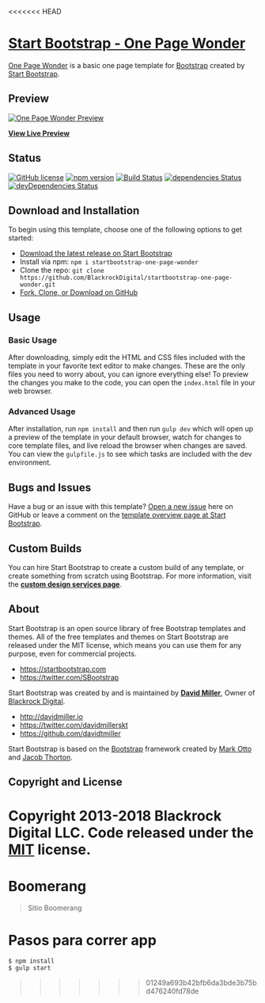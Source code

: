 <<<<<<< HEAD
# [Start Bootstrap - One Page Wonder](https://startbootstrap.com/template-overviews/one-page-wonder/)

[One Page Wonder](http://startbootstrap.com/template-overviews/one-page-wonder/) is a basic one page template for [Bootstrap](http://getbootstrap.com/) created by [Start Bootstrap](http://startbootstrap.com/).

## Preview

[![One Page Wonder Preview](https://startbootstrap.com/assets/img/templates/one-page-wonder.jpg)](https://blackrockdigital.github.io/startbootstrap-one-page-wonder/)

**[View Live Preview](https://blackrockdigital.github.io/startbootstrap-one-page-wonder/)**

## Status

[![GitHub license](https://img.shields.io/badge/license-MIT-blue.svg)](https://raw.githubusercontent.com/BlackrockDigital/startbootstrap-one-page-wonder/master/LICENSE)
[![npm version](https://img.shields.io/npm/v/startbootstrap-one-page-wonder.svg)](https://www.npmjs.com/package/startbootstrap-one-page-wonder)
[![Build Status](https://travis-ci.org/BlackrockDigital/startbootstrap-one-page-wonder.svg?branch=master)](https://travis-ci.org/BlackrockDigital/startbootstrap-one-page-wonder)
[![dependencies Status](https://david-dm.org/BlackrockDigital/startbootstrap-one-page-wonder/status.svg)](https://david-dm.org/BlackrockDigital/startbootstrap-one-page-wonder)
[![devDependencies Status](https://david-dm.org/BlackrockDigital/startbootstrap-one-page-wonder/dev-status.svg)](https://david-dm.org/BlackrockDigital/startbootstrap-one-page-wonder?type=dev)

## Download and Installation

To begin using this template, choose one of the following options to get started:
* [Download the latest release on Start Bootstrap](https://startbootstrap.com/template-overviews/one-page-wonder/)
* Install via npm: `npm i startbootstrap-one-page-wonder`
* Clone the repo: `git clone https://github.com/BlackrockDigital/startbootstrap-one-page-wonder.git`
* [Fork, Clone, or Download on GitHub](https://github.com/BlackrockDigital/startbootstrap-one-page-wonder)

## Usage

### Basic Usage

After downloading, simply edit the HTML and CSS files included with the template in your favorite text editor to make changes. These are the only files you need to worry about, you can ignore everything else! To preview the changes you make to the code, you can open the `index.html` file in your web browser.

### Advanced Usage

After installation, run `npm install` and then run `gulp dev` which will open up a preview of the template in your default browser, watch for changes to core template files, and live reload the browser when changes are saved. You can view the `gulpfile.js` to see which tasks are included with the dev environment.

## Bugs and Issues

Have a bug or an issue with this template? [Open a new issue](https://github.com/BlackrockDigital/startbootstrap-one-page-wonder/issues) here on GitHub or leave a comment on the [template overview page at Start Bootstrap](http://startbootstrap.com/template-overviews/one-page-wonder/).

## Custom Builds

You can hire Start Bootstrap to create a custom build of any template, or create something from scratch using Bootstrap. For more information, visit the **[custom design services page](https://startbootstrap.com/bootstrap-design-services/)**.

## About

Start Bootstrap is an open source library of free Bootstrap templates and themes. All of the free templates and themes on Start Bootstrap are released under the MIT license, which means you can use them for any purpose, even for commercial projects.

* https://startbootstrap.com
* https://twitter.com/SBootstrap

Start Bootstrap was created by and is maintained by **[David Miller](http://davidmiller.io/)**, Owner of [Blackrock Digital](http://blackrockdigital.io/).

* http://davidmiller.io
* https://twitter.com/davidmillerskt
* https://github.com/davidtmiller

Start Bootstrap is based on the [Bootstrap](http://getbootstrap.com/) framework created by [Mark Otto](https://twitter.com/mdo) and [Jacob Thorton](https://twitter.com/fat).

## Copyright and License

Copyright 2013-2018 Blackrock Digital LLC. Code released under the [MIT](https://github.com/BlackrockDigital/startbootstrap-one-page-wonder/blob/gh-pages/LICENSE) license.
=======
# Boomerang

> Sitio Boomerang


# Pasos para correr app

```
$ npm install
$ gulp start
```
>>>>>>> 01249a693b42bfb6da3bde3b75bd476240fd78de

